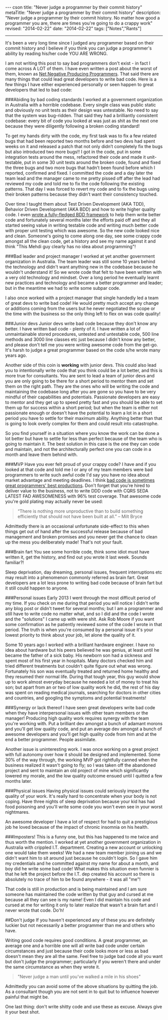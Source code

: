 --- cson
title: "Never judge a programmer by their commit history"
metaTitle: "Never judge a programmer by their commit history"
description: "Never judge a programmer by their commit history. No matter how good a programmer you are, there are times you're going to do a crappy work"
revised: "2014-02-22"
date: "2014-02-22"
tags: ["Notes","Rants"]

---

It's been a very long time since I judged any programmer based on their commit history and I believe if you think you can judge a programmer's ability by reading his/her code YOU ARE WRONG.

I am not writing this post to say bad programmers don't exist - in fact I come across A LOT of them. I have even written a post about the worst of them, known as [Net Negative Producing Programmers](/dealing-with-net-negative-producing-programmers). That said there are many things that could lead great developers to write bad code. Here is a few things I have either experienced personally or seen happen to great developers that led to bad code:

###Abiding by bad coding standards
I worked at a government organization in Australia with a horrible codebase. Every single class was public static and obviously no unit tests as their design was untestable. No need to say that the system was bug-ridden. That said they had a brilliantly consistent codebase: every bit of code you looked at was just as shit as the next one because they were diligently following a broken coding standard!

To get my hands dirty with the code, my first task was to fix a few related bugs that had been reported two months before and two devs had spent weeks on it and released a patch that not only didn’t completely fix the bugs but also introduced two more bugs!! I got in the code, put in some integration tests around the mess, refactored their code and made it unit-testable, put in some 30 unit tests around the broken code, found and fixed the three bugs and two more bugs that hadn’t been found before which I reported, confirmed and fixed. I committed the code and a day later the team lead and the manager came to me pretty pissed off after the lead had reviewed my code and told me to fix the code following the existing patterns. That day I was forced to revert my code and to fix the bugs using their broken patterns because they didn’t want their consistency touched. 

Over time I taught them about Test Driven Development (AKA TDD), Behavior Driven Development (AKA BDD) and how to write higher quality code. I even [wrote a fully-fledged BDD framework](/bddify-in-action/introduction) to help them write better code and fortunately several months later the efforts paid off and they all started seeing value in writing testable code and writing much better code with proper unit testing which was awesome. So the new code looked nice and clean. Someone's going to come along one day, see some crappy code amongst all the clean code, get a history and see my name against it and think "This Mehdi guy clearly has no idea about programming"!

###Bad leader and project manager
I worked at yet another government organization in Australia. The team leader was still some 10 years behind the technology and didn't want anything new in the codebase because he wouldn't understand it! So we wrote code that felt to have been written with a very old technology and mindset. Over a long period he eventually learnt new practices and technology and became a better programmer and leader; but in the meantime we had to write some subpar code.

I also once worked with a project manager that single handedly led a team of great devs to write bad code! He would pretty much accept any change or additions coming from the users but he never negotiated the scope or the time with the business so the only thing left to flex on was code quality! 

###Junior devs
Junior devs write bad code because they don't know any better. I have written bad code - plenty of it. I have written a lot of unmaintainable stored procedures, untested and untestable code, 500 line methods and 3000 line classes etc just because I didn't know any better, and please don't tell me you were writing awesome code from the get-go. It's harsh to judge a great programmer based on the code s/he wrote many years ago.

Another side of this coin is **working** with junior devs. This could also lead you to intentionally write code that you think could be a lot better, and this is more true for consultants. You are sent to lead a team of junior devs and you are only going to be there for a short period to mentor them and set them on the right path. They are the ones who will be writing the code and maintaining the codebase long after you are gone so you have to be very mindful of their capabilities and potentials. Passionate developers are easy to mentor and they get up to speed pretty fast and you should be able to set them up for success within a short period; but when the team is either not passionate enough or doesn't have the potential to learn a lot in a short period you have to settle for their maximum ability. Anything better than that is going to look overly complex for them and could result into catastrophe. 

So you find yourself in a situation where you know the work can be done a lot better but have to settle for less than perfect because of the team who is going to maintain it. The best solution in this case is the one they can code and maintain, and not the architecturally perfect one you can code in a month and leave them behind with.

###MVP
Have you ever felt proud of your crappy code? I have and if you looked at that code and told me I or any of my team members were bad programmers to write such awful code I'd say you have no idea about market advantage and meeting deadlines. I think [bad code is sometimes great programmers' best productions](/on-bad-code). Don't forget that you're hired to deliver value to the business, not to write DDD code with CQRS SEDA LATEST FAD AWESOMENESS with 96% test coverage. That awesome code you're gold plating may actually never be used: 

> “There is nothing more unproductive than to build something efficiently that should not have been built at all.”
– Milt Bryce

Admittedly there is an occasional unfortunate side-effect to this when things get out of hand after the successful release because of bad management and broken promises and you never get the chance to clean up the mess you deliberately made! That's not your fault.

###Brain fart
You see some horrible code, think some idiot must have written it, get the history, and find out you wrote it last week. Sounds familiar?!

Sleep deprivation, day dreaming, personal issues, frequent interruptions etc may result into a phenomenon commonly referred as brain fart. Great developers are a lot less prone to writing bad code because of brain fart but it still could happen to anyone.

###Personal issues
Early 2013 I went through the most difficult period of my time. If you check on me during that period you will notice I didn't write any blog post or didn't tweet for several months; but I am a programmer and still have to write code no matter what, and so I did and the code I wrote and the "solutions" I came up with were shit. Ask Rob Moore if you want some confirmation as he patiently reviewed some of the code I wrote in that period. The truth is when you're consumed by a personal issue it's your lowest priority to think about your job, let alone the quality of it. 

Some 10 years ago I worked with a brilliant hardware engineer. I have no idea about hardware but his peers believed he was genius, at least until he became the father of a sick baby. His newborn son had a sickness and spent most of his first year in hospitals. Many doctors checked him and tried different treatments but couldn't quite figure out what was wrong. Fortunately his son was eventually treated and returned home healthy and they resumed their normal life. During that tough year, this guy would show up to work almost everyday because he needed a lot of money to treat his son; but apart from an or two of low quality work he did, the rest of his day was spent on reading medical journals, searching for doctors in other cities and countries, and googling the symptoms and potential treatments!

###Synergy or lack thereof
I have seen great developers write bad code when they have interpersonal issues with other team members or the manager! Producing high quality work requires synergy with the team you're working with. Put a brilliant dev amongst a bunch of adamant morons and you'll get low quality code, and put an average dev amongst a bunch of awesome developers and you'll get high quality code from him and at the end a better programmer. People assimilate. 

Another issue is uninteresting work. I was once working on a great project with full autonomy over how it should be designed and implemented. Some 30% of the way through, the working MVP got rightfully canned when the business realized it wasn't going to fly; so I was taken off the abandoned project and sent to maintain an old project of mine which significantly lowered my morale, and the low quality outcome ensued until I quitted a few months later.

###Physical issues
Having physical issues could seriously impact the quality of your work. It's really hard to concentrate when your body is not coping. Have three nights of sleep deprivation because your kid has had food poisoning and you'll write some code you won't even see in your worst nightmares. 

An awesome developer I have a lot of respect for had to quit a prestigious job he loved because of the impact of chronic insomnia on his health.

###Imposters!
This is a funny one, but this has happened to me twice and thus worth the mention. I worked at yet another government organization in Australia with crippled I.T. department. Creating a new account or unlocking one would take them weeks! We had a new team member joining us and we didn't want him to sit around just because he couldn't login. So I gave him my credentials and he committed against my name for about a month, and boy did he write some bad code! What makes this situation even funnier is that he left the project before the I.T. dep created his account so there is absolutely no trace of him to be found anywhere - it was all "me"!

That code is still in production and is being maintained and I am sure someone has maintained the code written by that guy and cursed at me because all they can see is my name! Even I did maintain his code and cursed at me for writing it only to later realize that wasn't a brain fart and I never wrote that code. Do'h!
 
##Don't judge
If you haven't experienced any of these you are definitely luckier but not necessarily a better programmer than me and others who have. 

Writing good code requires good conditions. A great programmer, an average one and a horrible one will all write bad code under certain circumstances and just because their code looks more or less as bad doesn't mean they are all the same. Feel free to judge bad code all you want but don't judge the programmer; particularly if you weren't there and under the same circumstance as when they wrote it.

> "Never judge a man until you've walked a mile in his shoes"

Admittedly you can avoid some of the above situations by quitting the job. As a consultant though you are not sent in to quit but to influence however painful that might be.

One last thing: don't write shitty code and use these as excuse. Always give it your best shot.
